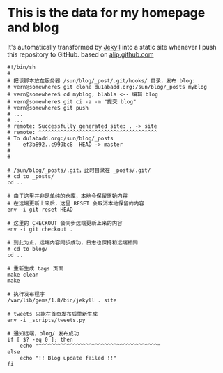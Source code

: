 # This is the data for my homepage and blog #

It's automatically transformed by [Jekyll](http://github.com/mojombo/jekyll)
into a static site whenever I push this repository to GitHub.
based on [alip.github.com](https://github.com/alip/alip.github.com)

    #!/bin/sh
    #
    # 把该脚本放在服务器 /sun/blog/_post/.git/hooks/ 目录，发布 blog:
    # vern@somewhere$ git clone du1abadd.org:/sun/blog/_posts myblog
    # vern@somewhere$ cd myblog; blabla <-- 编辑 blog
    # vern@somewhere$ git ci -a -m "提交 blog"
    # vern@somewhere$ git push
    # ...
    # ...
    # remote: Successfully generated site: . -> site
    # remote: ^^^^^^^^^^^^^^^^^^^^^^^^^^^^^^^^^^^^^^
    # To du1abadd.org:/sun/blog/_posts
    #    ef3b892..c999bc8  HEAD -> master
    #
    #
    
    # /sun/blog/_posts/.git，此时目录在 _posts/.git/
    # cd to _posts/
    cd ..
    
    # 由于这里并非是单纯的仓库，本地会保留原始内容
    # 在远端更新上来后，这里 RESET 会取消本地保留的内容
    env -i git reset HEAD
    
    # 这里的 CHECKOUT 会同步远端更新上来的内容
    env -i git checkout .
    
    # 到此为止，远端内容同步成功，日志也保持和远端相同
    # cd to blog/
    cd ..
    
    # 重新生成 tags 页面
    make clean
    make
    
    # 执行发布程序
    /var/lib/gems/1.8/bin/jekyll . site
    
    # tweets 只能在首页发布后重新生成
    env -i _scripts/tweets.py
    
    # 通知远端，blog/ 发布成功
    if [ $? -eq 0 ]; then
        echo "^^^^^^^^^^^^^^^^^^^^^^^^^^^^^^^^^^^^^^"
    else
        echo "!! Blog update failed !!"
    fi

<!-- vim: set tw=80 ft=mkd spell spelllang=en sw=4 sts=4 et : -->
